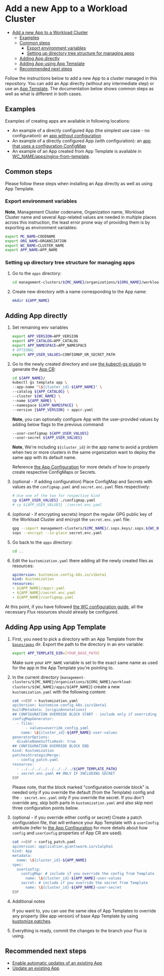 # Add a new App to a Workload Cluster

- [Add a new App to a Workload Cluster](#add-a-new-app-to-a-workload-cluster)
  - [Examples](#examples)
  - [Common steps](#common-steps)
    - [Export environment variables](#export-environment-variables)
    - [Setting up directory tree structure for managing apps](#setting-up-directory-tree-structure-for-managing-apps)
  - [Adding App directly](#adding-app-directly)
  - [Adding App using App Template](#adding-app-using-app-template)
  - [Recommended next steps](#recommended-next-steps)

Follow the instructions below to add a new App to a cluster managed in this repository.
You can add an App directly (without any intermediate step) or use an [App Template](add_app_template.md).
The documentation below shows common steps as well as what is different in both cases.

## Examples

Examples of creating apps are available in following locations:

- An example of a directly configured App (the simplest use case - no configuration): an [app without configuration](/management-clusters/MC_NAME/organizations/ORG_NAME/workload-clusters/WC_NAME/apps/hello-world/)
- An example of a directly configured App (with configuration): an [app that uses a configuration ConfigMap](/management-clusters/MC_NAME/organizations/ORG_NAME/workload-clusters/WC_NAME/apps/nginx-ingress-controller/)
- An example of an App created from App Template is available in [WC_NAME/apps/nginx-from-template](/management-clusters/MC_NAME/organizations/ORG_NAME/workload-clusters/WC_NAME/apps/nginx-from-template/).

## Common steps

Please follow these steps when installing an App directly as well as using App Template.

### Export environment variables

**Note**, Management Cluster codename, Organization name, Workload Cluster name and several App-related values are needed
in multiple places across this instruction, the least error prone way of providing them is by exporting as environment variables:

```sh
export MC_NAME=CODENAME
export ORG_NAME=ORGANIZATION
export WC_NAME=CLUSTER_NAME
export APP_NAME=APP_NAME
```

### Setting up directory tree structure for managing apps

1. Go to the `apps` directory:

    ```sh
    cd management-clusters/${MC_NAME}/organizations/${ORG_NAME}/workload-clusters/${WC_NAME}/apps
    ```

1. Create new directory with a name corresponding to the App name:

    ```sh
    mkdir ${APP_NAME}
    ```

## Adding App directly

1. Set remaining env variables

    ```sh
    export APP_VERSION=APP_VERSION
    export APP_CATALOG=APP_CATALOG
    export APP_NAMESPACE=APP_NAMESPACE
    # OPTIONAL
    export APP_USER_VALUES=CONFIGMAP_OR_SECRET_PATH
    ```

1. Go to the newly created directory and use [the kubectl-gs plugin](https://github.com/giantswarm/kubectl-gs) to
generate the [App CR](https://docs.giantswarm.io/ui-api/kubectl-gs/template-app/):

    ```sh
    cd ${APP_NAME}/
    kubectl gs template app \
    --app-name "\${cluster_id}-${APP_NAME}" \
    --catalog ${APP_CATALOG} \
    --cluster ${WC_NAME} \
    --name ${APP_NAME} \
    --namespace ${APP_NAMESPACE} \
    --version {$APP_VERSION} > appcr.yaml
    ```

    **Note**, you can optionally configure App with the user-provided values by adding below flags to the previous command:

    ```sh
    --user-configmap ${APP_USER_VALUES}
    --user-secret ${APP_USER_VALUES}
    ```

    **Note**, We're including `${cluster_id}` in the app name to avoid a problem when two
    or more clusters in the same organization want to deploy the same app with its
    default name.

    Reference [the App Configuration](https://docs.giantswarm.io/app-platform/app-configuration/) for more details of how
    to properly create respective ConfigMaps or Secrets.

1. (optional - if adding configuration) Place ConfigMap and Secrets with values as the `configmap.yaml`
  and `secret.enc.yaml` files respectively:

    ```sh
    # Use one of the two for respective kind
    cp ${APP_USER_VALUES} ./configmap.yaml
    # cp ${APP_USER_VALUES} ./secret.enc.yaml
    ```

1. (optional - if encrypting secrets) Import the regular GPG public key of the Workload Cluster and encrypt
  the `secret.enc.yaml` file:

    ```sh
    gpg --import management-clusters/${MC_NAME}/.sops.keys/.sops.${WC_NAME}.asc
    sops --encrypt --in-place secret.enc.yaml
    ```

1. Go back to the `apps` directory:

    ```sh
    cd ..
    ```

1. Edit the `kustomization.yaml` there adding all the newly created files as resources:

    ```yaml
    apiVersion: kustomize.config.k8s.io/v1beta1
    kind: Kustomization
    resources:
    - ${APP_NAME}/appcr.yaml
    - ${APP_NAME}/secret.enc.yaml
    - ${APP_NAME}/configmap.yaml
    ```

  At this point, if you have followed [the WC configuration guide](../add_wc.md), all the necessary Flux resources should
  already be configured.

## Adding App using App Template

1. First, you need to pick a directory with an App Template from the [`bases/apps`](/bases/apps/) dir. Export the
path to the directory in an env variable:

    ```sh
    export APP_TEMPLATE_DIR=[YOUR_BASE_PATH]
    ```

    Make sure your `APP_NAME` variable is set to the exact same name as used for the app in the App Template you're
    pointing to.

1. In the current directory
    (`management-clusters/${MC_NAME}/organizations/${ORG_NAME}/workload-clusters/${WC_NAME}/apps/${APP_NAME}`)
    create a new `kustomization.yaml` with the following content:

    ```sh
    cat <<EOF > kustomization.yaml
    apiVersion: kustomize.config.k8s.io/v1beta1
    buildMetadata: [originAnnotations]
    ## CONFIGURATION OVERRIDE BLOCK START - include only if overriding default config from the Template
    configMapGenerator:
      - files:
          - values=override_config.yaml
        name: \${cluster_id}-${APP_NAME}-user-values
    generatorOptions:
      disableNameSuffixHash: true
    ## CONFIGURATION OVERRIDE BLOCK END
    kind: Kustomization
    patchesStrategicMerge:
      - config_patch.yaml
    resources:
      - ../../../../../../../../${APP_TEMPLATE_PATH}
      - secret.enc.yaml ## ONLY IF INCLUDING SECRET
    EOF
    ```

    Please note, that the block marked "configuration override block" is needed only if you override the default (from the
    Template) config and the `- secret.enc.yaml` only if you override the secret. If you don't override any, skip both
    parts in `kustomization.yaml` and also skip next three configuration points below.

1. (optional - if you override either config or secret) Create a patch configuration file, that will enhance your App
    Template with a `userConfig` attribute (refer to
    [the App Configuration](https://docs.giantswarm.io/app-platform/app-configuration/) for more details about how `config`
    and `userConfig` properties of App CR are used).

    ```sh
    cat <<EOF > config_patch.yaml
    apiVersion: application.giantswarm.io/v1alpha1
    kind: App
    metadata:
      name: \${cluster_id}-${APP_NAME}
    spec:
      userConfig:
        configMap: # include if you override the config from Template
          name: \${cluster_id}-${APP_NAME}-user-values
        secret: # include if you override the secret from Template
          name: \${cluster_id}-${APP_NAME}-user-secret
    EOF
    ```

1. Additional notes

    If you want to, you can use the same idea of App Templates to override any property (like app version) of base
    App Template by using
    [kustomize patches](https://kubectl.docs.kubernetes.io/references/kustomize/kustomization/patches/).

1. Everything is ready, commit the changes to the branch your Flux is using.

## Recommended next steps

- [Enable automatic updates of an existing App](./automatic_updates_appcr.md)
- [Update an existing App](./update_appcr.md)

